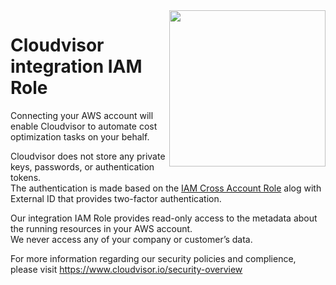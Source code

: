 <img align="right" width="250" src="https://www.cloudvisor.io/hubfs/raw_assets/public/Cloudvisor_May2020/images/invert.svg">

# Cloudvisor integration IAM Role

Connecting your AWS account will enable Cloudvisor to automate cost optimization tasks on your behalf.

Cloudvisor does not store any private keys, passwords, or authentication tokens.  
The authentication is made based on the [IAM Cross Account Role](https://docs.aws.amazon.com/IAM/latest/UserGuide/tutorial_cross-account-with-roles.html) alog with External ID that provides two-factor authentication.

Our integration IAM Role provides read-only access to the metadata about the running resources in your AWS account.  
We never access any of your company or customer’s data.

For more information regarding our security policies and complience, please visit
https://www.cloudvisor.io/security-overview

